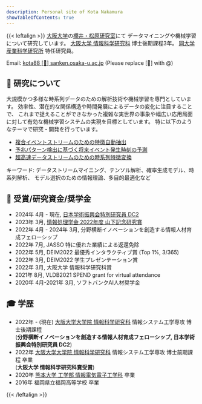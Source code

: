 ```yaml
---
description: Personal site of Kota Nakamura
showTableOfContents: true
---
```


<!-- \
{{< button href="/" target="_self" >}}
English page
{{< /button >}} -->

{{< leftalign >}}
[大阪大学](https://www.osaka-u.ac.jp)の[櫻井・松原研究室](https://www.dm.sanken.osaka-u.ac.jp/)にて
データマイニングや機械学習について研究しています。
[大阪大学 情報科学研究科](https://www.ist.osaka-u.ac.jp/japanese/) 博士後期課程3年。
[同大学 産業科学研究所](https://www.sanken.osaka-u.ac.jp/) 特任研究員。

Email: <u>kota88 [🦉] sanken.osaka-u.ac.jp</u> (Please replace [🦉] with @)
<!-- 大規模時系列データマイニングの研究に従事\
日本データベース学会学生会員 -->
<!-- [大阪大学](https://www.osaka-u.ac.jp/)  
[産業科学研究所 (SANKEN)](https://www.sanken.osaka-u.ac.jp/)  
[大阪大学大学院　情報科学研究科](https://www.ist.osaka-u.ac.jp/japanese/)
[櫻井・松原研究室](https://www.dm.sanken.osaka-u.ac.jp/)  
〒565-0871 茨木市美穂ヶ丘8-1   -->


## 📝 研究について
大規模かつ多様な時系列データのための解析技術や機械学習を専門としています。
効率性、潜在的な関係構造や時間発展によるデータの変化に注目することで、
これまで捉えることができなかった複雑な実世界の事象や幅広い応用局面に対して有効な機械学習システムの実現を目標としています。
特に以下のようなテーマで研究・開発を行っています。
- [複合イベントストリームのための特徴自動抽出](./research#re1)
- [予兆パターン検出に基づく将来イベント発生時刻の予測](./research#re2)
- [超高速データストリームのための時系列特徴変換](./research#re3)

キーワード: データストリームマイニング、テンソル解析、確率生成モデル、時系列解析、
モデル選択のための情報理論、多目的最適化など


## 👑 受賞/研究資金/奨学金
- 2024年 4月 - 現在, [日本学術振興会特別研究員 DC2](https://kaken.nii.ac.jp/en/grant/KAKENHI-PROJECT-24KJ1615/)
- 2023年 3月, [情報処理学会 2022年度 山下記念研究賞](https://www.ipsj.or.jp/award/yamashita.html)
- 2022年 4月 - 2024年 3月, 分野横断イノベーションを創造する情報人材育成フェローシップ
- 2022年 7月, JASSO 特に優れた業績による返還免除
- 2022年 5月, DEIM2022 最優秀インタラクティブ賞 (Top 1%, 3/365)
- 2022年 3月, DEIM2022 学生プレゼンテーション賞
- 2022年 3月, 大阪大学 情報科学研究科賞
- 2021年 8月, VLDB2021 SPEND grant for virtual attendance
- 2020年 4月-2021年 3月, ソフトバンクAI人材奨学金

## 🎓 学歴
- 2022年 - (現在) [大阪大学大学院 情報科学研究科](https://www.ist.osaka-u.ac.jp/japanese/) 情報システム工学専攻 博士後期課程\
(**分野横断イノベーションを創造する情報人材育成フェローシップ, 日本学術振興会特別研究員 DC2**)
- 2022年 [大阪大学大学院 情報科学研究科](https://www.ist.osaka-u.ac.jp/japanese/) 情報システム工学専攻 博士前期課程 卒業\
(**大阪大学 情報科学研究科賞受賞**)  
- 2020年 [熊本大学 工学部 情報電気電子工学科](https://www.eng.kumamoto-u.ac.jp/department/dept3/) 卒業
- 2016年 福岡県立福岡高等学校 卒業


{{< /leftalign >}}
